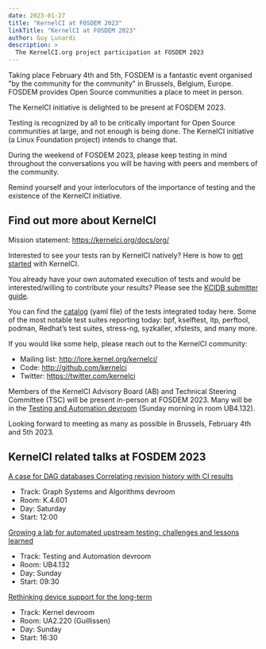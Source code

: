 ```yaml
---
date: 2023-01-27
title: "KernelCI at FOSDEM 2023"
linkTitle: "KernelCI at FOSDEM 2023"
author: Guy Lunardi
description: >
  The KernelCI.org project participation at FOSDEM 2023
---
```


Taking place February 4th and 5th, FOSDEM is a fantastic event organised "by the community for the community" in Brussels, Belgium, Europe. FOSDEM provides Open Source communities a place to meet in person.

The KernelCI initiative is delighted to be present at FOSDEM 2023.

Testing is recognized by all to be critically important for Open Source communities at large, and not enough is being done. The KernelCI initiative (a Linux Foundation project) intends to change that.

During the weekend of FOSDEM 2023, please keep testing in mind throughout the conversations you will be having with peers and members of the community.

Remind yourself and your interlocutors of the importance of testing and the existence of the KernelCI initiative.

## Find out more about KernelCI	

Mission statement: https://kernelci.org/docs/org/

Interested to see your tests ran by KernelCI natively?
Here is how to [get started](https://kernelci.org/docs/tests/howto/) with KernelCI.

You already have your own automated execution of tests and would be interested/willing to contribute your results? Please see the [KCIDB submitter guide](https://github.com/kernelci/kcidb/blob/main/doc/submitter_guide.md).

You can find the [catalog](https://github.com/kernelci/kcidb/blob/main/tests.yaml) (yaml file) of the tests integrated today here. Some of the most notable test suites reporting today: bpf, kselftest, ltp, perftool, podman, Redhat’s test suites, stress-ng, syzkaller, xfstests, and many more.

If you would like some help, please reach out to the KernelCI community:
* Mailing list:  http://lore.kernel.org/kernelci/ 
* Code:  http://github.com/kernelci 
* Twitter:  https://twitter.com/kernelci 

Members of the KernelCI Advisory Board (AB) and Technical Steering Committee (TSC) will be present in-person at FOSDEM 2023. Many will be in the [Testing and Automation devroom](https://fosdem.org/2023/schedule/track/testing_and_automation/) (Sunday morning in room UB4.132).

Looking forward to meeting as many as possible in Brussels, February 4th and 5th 2023.

## KernelCI related talks at FOSDEM 2023

[A case for DAG databases Correlating revision history with CI results](https://fosdem.org/2023/schedule/event/graph_case_for_dag/)
 * Track: Graph Systems and Algorithms devroom
 * Room: K.4.601
 * Day: Saturday
 * Start: 12:00

[Growing a lab for automated upstream testing: challenges and lessons learned](https://fosdem.org/2023/schedule/event/growing_testing_lab/)
 * Track: Testing and Automation devroom
 * Room: UB4.132
 * Day: Sunday
 * Start: 09:30
 
[Rethinking device support for the long-term](https://fosdem.org/2023/schedule/event/device_support/) 
 * Track: Kernel devroom
 * Room: UA2.220 (Guillissen)
 * Day: Sunday
 * Start: 16:30

